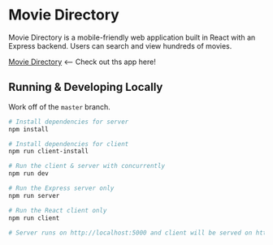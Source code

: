 # Movie Directory

Movie Directory is a mobile-friendly web application built in React with an Express backend. Users can search and view hundreds of movies.

[Movie Directory](https://darrens-movie-directory.herokuapp.com/) <-- Check out ths app here!

## Running & Developing Locally

Work off of the ```master``` branch.

``` bash
# Install dependencies for server
npm install

# Install dependencies for client
npm run client-install

# Run the client & server with concurrently
npm run dev

# Run the Express server only
npm run server

# Run the React client only
npm run client

# Server runs on http://localhost:5000 and client will be served on http://localhost:3000
```